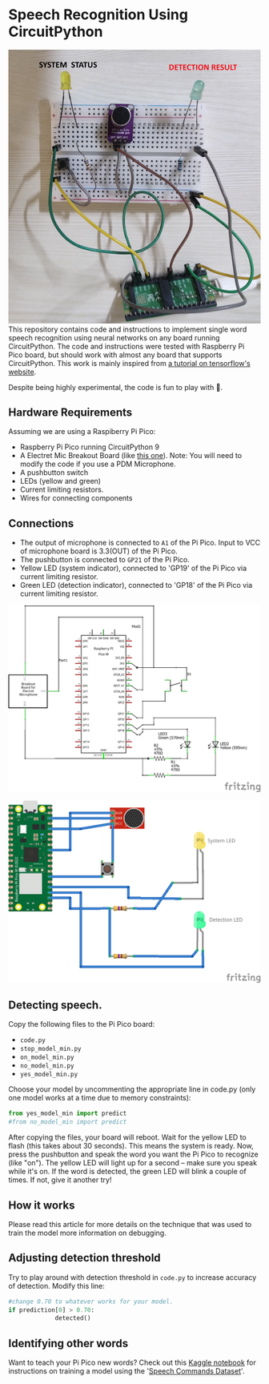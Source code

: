 # Speech Recognition Using CircuitPython
![assembled circuit](images/assembled_circuit.png)
This repository contains code and instructions to implement single word speech recognition using neural networks on any board running CircuitPython.
The code and instructions were tested with Raspberry Pi Pico board, but should work with almost any board that supports CircuitPython.
This work is mainly inspired from [a tutorial on tensorflow's website](https://www.tensorflow.org/tutorials/audio/simple_audio). 

Despite being highly experimental, the code is fun to play with 🙂.

## Hardware Requirements
Assuming we are using a Raspiberry Pi Pico:

- Raspberry Pi Pico running CircuitPython 9
- A Electret Mic Breakout Board (like [this one](https://www.sparkfun.com/products/12758)). Note: You will need to modify the code if you use a PDM Microphone.
- A pushbutton switch
- LEDs (yellow and green)
- Current limiting resistors.
- Wires for connecting components

## Connections

- The output of microphone is connected to `A1` of  the Pi Pico. Input to VCC of microphone board is 3.3(OUT) of the Pi Pico.
- The pushbutton is connected to `GP21` of the Pi Pico.
- Yellow LED (system indicator), connected to 'GP19' of the Pi Pico via current limiting resistor.
- Green LED (detection indicator), connected to 'GP18' of the Pi Pico via current limiting resistor.

![Schematics](images/pipico_voice_recognition_schem.png)

![Connections](images/pipico_voice_recognition_bb.png)
## Detecting speech.

Copy the following files to the Pi Pico board:

- `code.py`
- `stop_model_min.py`
- `on_model_min.py`
- `no_model_min.py`
- `yes_model_min.py`

Choose your model by uncommenting the appropriate line in code.py (only one model works at a time due to memory constraints):

```python
from yes_model_min import predict
#from no_model_min import predict
```

After copying the files, your board will reboot. Wait for the yellow LED to flash (this takes about 30 seconds). This means the system is ready. Now, press the pushbutton and speak the word you want the Pi Pico to recognize (like "on"). The yellow LED will light up for a second – make sure you speak while it's on. If the word is detected, the green LED will blink a couple of times. If not, give it another try!


## How it works

Please read this article for more details on the technique that was used to train the model more information on debugging.

## Adjusting detection threshold

Try to play around with detection threshold in `code.py` to increase accuracy of detection. Modify this line:

```python
#change 0.70 to whatever works for your model.
if prediction[0] > 0.70: 
             detected()
```

## Identifying other words

Want to teach your Pi Pico new words? Check out this [Kaggle notebook](https://www.kaggle.com/code/finalepoch/speech-recognition-using-circuitpython) for instructions on training a model using the '[Speech Commands Dataset](http://download.tensorflow.org/data/speech_commands_v0.01.tar.gz)'.
